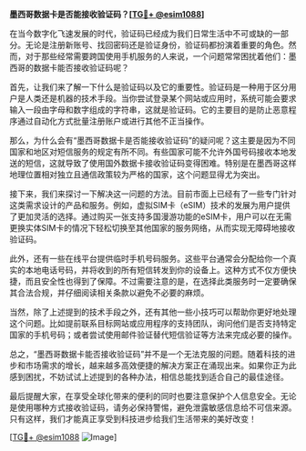 **墨西哥数据卡是否能接收验证码？[[TG💪+ @esim1088](https://t.me/s/esim1088)]**

在当今数字化飞速发展的时代，验证码已经成为我们日常生活中不可或缺的一部分。无论是注册新账号、找回密码还是验证身份，验证码都扮演着重要的角色。然而，对于那些经常需要跨国使用手机服务的人来说，一个问题常常困扰着他们：墨西哥的数据卡能否接收验证码呢？

首先，让我们来了解一下什么是验证码以及它的重要性。验证码是一种用于区分用户是人类还是机器的技术手段。当你尝试登录某个网站或应用时，系统可能会要求输入一段由字母和数字组成的字符串，这就是验证码。它的主要目的是防止恶意程序通过自动化方式批量注册账户或进行其他不正当操作。

那么，为什么会有“墨西哥数据卡是否能接收验证码”的疑问呢？这主要是因为不同国家和地区对短信服务的规定有所不同。有些国家可能不允许外国号码接收本地发送的短信，这就导致了使用国外数据卡接收验证码变得困难。特别是在墨西哥这样地理位置相对独立且通信政策较为严格的国家，这个问题显得尤为突出。

接下来，我们来探讨一下解决这一问题的方法。目前市面上已经有了一些专门针对这类需求设计的产品和服务。例如，虚拟SIM卡（eSIM）技术的发展为用户提供了更加灵活的选择。通过购买一张支持多国漫游功能的eSIM卡，用户可以在无需更换实体SIM卡的情况下轻松切换至其他国家的服务网络，从而实现无障碍地接收验证码。

此外，还有一些在线平台提供临时手机号码服务。这些平台通常会分配给你一个真实的本地电话号码，并将收到的所有短信转发到你的设备上。这种方式不仅方便快捷，而且安全性也得到了保障。不过需要注意的是，在选择此类服务时一定要确保其合法合规，并仔细阅读相关条款以避免不必要的麻烦。

当然，除了上述提到的技术手段之外，还有其他一些小技巧可以帮助你更好地处理这个问题。比如提前联系目标网站或应用程序的支持团队，询问他们是否支持特定国家的手机号码；或者尝试使用邮件验证替代短信验证等方法来完成必要的操作。

总之，“墨西哥数据卡能否接收验证码”并不是一个无法克服的问题。随着科技的进步和市场需求的增长，越来越多高效便捷的解决方案正在涌现出来。如果你正为此感到困扰，不妨试试上述提到的各种办法，相信总能找到适合自己的最佳途径。

最后提醒大家，在享受全球化带来的便利的同时也要注意保护个人信息安全。无论是使用哪种方式接收验证码，请务必保持警惕，避免泄露敏感信息给不可信来源。只有这样，我们才能真正享受到科技进步给我们生活带来的美好改变！

[[TG💪+ @esim1088](https://t.me/s/esim1088) ![Image](https://i.postimg.cc/4NQfJmqS/Snipaste-2025-05-13-00-14-12.png)]